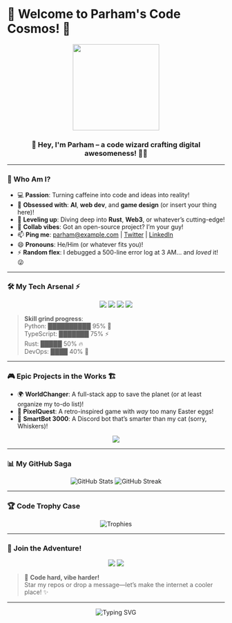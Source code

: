 # 🚀 Welcome to Parham's Code Cosmos! 🌌

<div align="center">
  <img src="https://media.giphy.com/media/qgQUggAC3Pfv687qPC/giphy.gif" width="200"/>
  <h3>👋 Hey, I'm Parham – a code wizard crafting digital awesomeness! 🧙‍♂️</h3>
</div>

---

### 🌟 Who Am I?
- 💻 **Passion**: Turning caffeine into code and ideas into reality!  
- 👀 **Obsessed with**: **AI**, **web dev**, and **game design** (or insert your thing here)!  
- 🌱 **Leveling up**: Diving deep into **Rust**, **Web3**, or whatever’s cutting-edge!  
- 💞️ **Collab vibes**: Got an open-source project? I’m your guy!  
- 📫 **Ping me**: [parham@example.com](mailto:parham@example.com) | [Twitter](https://twitter.com/yourhandle) | [LinkedIn](https://linkedin.com/in/yourprofile)  
- 😄 **Pronouns**: He/Him (or whatever fits you)!  
- ⚡ **Random flex**: I debugged a 500-line error log at 3 AM… and *loved* it! 😜

---

### 🛠 My Tech Arsenal ⚡
<div align="center">
  <img src="https://img.shields.io/badge/Python-🐍-3776AB?style=for-the-badge&logo=python" />
  <img src="https://img.shields.io/badge/TypeScript-🚀-3178C6?style=for-the-badge&logo=typescript" />
  <img src="https://img.shields.io/badge/Rust-🔥-DEA584?style=for-the-badge&logo=rust" />
  <img src="https://img.shields.io/badge/Docker-🐳-2496ED?style=for-the-badge&logo=docker" />
</div>

> **Skill grind progress**:  
> Python: ██████████ 95% 🐍  
> TypeScript: ███████ 75% ⚡  
> Rust: █████ 50% 🔥  
> DevOps: ████ 40% 🚀  

---

### 🎮 Epic Projects in the Works 🏗
- 🌍 **WorldChanger**: A full-stack app to save the planet (or at least organize my to-do list)!  
- 🎲 **PixelQuest**: A retro-inspired game with *way* too many Easter eggs!  
- 🤖 **SmartBot 3000**: A Discord bot that’s smarter than my cat (sorry, Whiskers)!  

<div align="center">
  <a href="https://github.com/parhamde?tab=repositories"><img src="https://img.shields.io/badge/Explore%20My%20Repos-🔍-black?style=for-the-badge&logo=github" /></a>
</div>

---

### 📊 My GitHub Saga
<div align="center">
  <img src="https://github-readme-stats.vercel.app/api?username=parhamde&show_icons=true&theme=dracula&hide_border=true" alt="GitHub Stats" />
  <img src="https://github-readme-streak-stats.herokuapp.com/?user=parhamde&theme=dracula&hide_border=true" alt="GitHub Streak" />
</div>

---

### 🏆 Code Trophy Case
<div align="center">
  <img src="https://github-profile-trophy.vercel.app/?username=parhamde&theme=radical&no-frame=true&margin-w=10" alt="Trophies" />
</div>

---

### 🎉 Join the Adventure!
<div align="center">
  <a href="https://github.com/parhamde"><img src="https://img.shields.io/badge/GitHub-Follow%20Me!-181717?style=for-the-badge&logo=github" /></a>
  <a href="https://twitter.com/yourhandle"><img src="https://img.shields.io/badge/Twitter-Tweet%20Me!-1DA1F2?style=for-the-badge&logo=twitter" /></a>
</div>

> 🌠 **Code hard, vibe harder!**  
> Star my repos or drop a message—let’s make the internet a cooler place! ✨

---

<div align="center">
  <img src="https://readme-typing-svg.herokuapp.com?font=Fira+Code&size=20&pause=1000&color=FF2D55&center=true&vCenter=true&width=435&lines=Building+the+Future,+One+Commit+at+a+Time!;Join+me+on+this+coding+journey!+🚀" alt="Typing SVG" />
</div>

<!--- 
parhamde/parhamde is a ✨ special ✨ repository because its `README.md` (this file) appears on your GitHub profile.
--->
